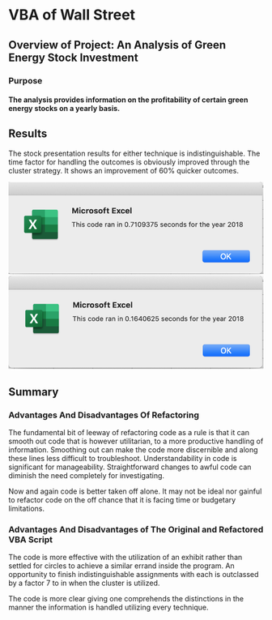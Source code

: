 # VBA of Wall Street

## Overview of Project: An Analysis of Green Energy Stock Investment  

### Purpose

#### The analysis provides information on the profitability of certain green energy stocks on a yearly basis.

## Results

The stock presentation results for either technique is indistinguishable. The time factor for handling the outcomes is obviously improved through the cluster strategy. It shows an improvement of 60% quicker outcomes.

![alt text](Resource/VBA_Challenge_2018.png)
![alt text](Resource/VBA_Challenge_Refactored.png)

## Summary

### Advantages And Disadvantages Of Refactoring

The fundamental bit of leeway of refactoring code as a rule is that it can smooth out code that is however utilitarian, to a more productive handling of information. Smoothing out can make the code more discernible and along these lines less difficult to troubleshoot. Understandability in code is significant for manageability. Straightforward changes to awful code can diminish the need completely for investigating. 

Now and again code is better taken off alone. It may not be ideal nor gainful to refactor code on the off chance that it is facing time or budgetary limitations.

### Advantages And Disadvantages of The Original and Refactored VBA Script

The code is more effective with the utilization of an exhibit rather than settled for circles to achieve a similar errand inside the program. An opportunity to finish indistinguishable assignments with each is outclassed by a factor 7 to in when the cluster is utilized. 

The code is more clear giving one comprehends the distinctions in the manner the information is handled utilizing every technique.
